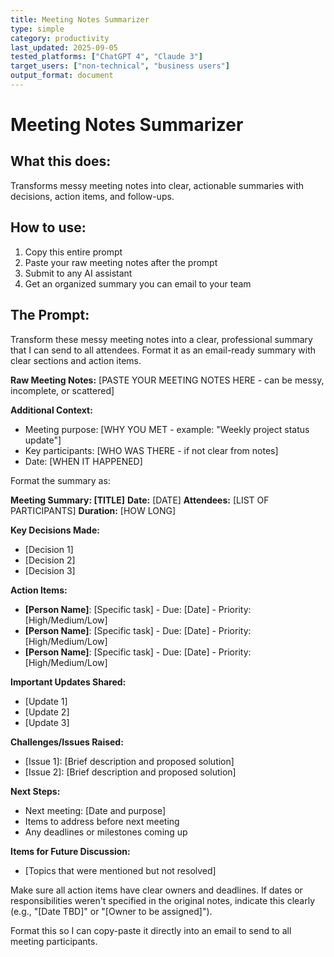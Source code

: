 ```yaml
---
title: Meeting Notes Summarizer
type: simple
category: productivity
last_updated: 2025-09-05
tested_platforms: ["ChatGPT 4", "Claude 3"]
target_users: ["non-technical", "business users"]
output_format: document
---
```


# Meeting Notes Summarizer

## What this does:

Transforms messy meeting notes into clear, actionable summaries with decisions, action items, and follow-ups.

## How to use:

1. Copy this entire prompt
2. Paste your raw meeting notes after the prompt
3. Submit to any AI assistant
4. Get an organized summary you can email to your team

## The Prompt:

Transform these messy meeting notes into a clear, professional summary that I can send to all attendees. Format it as an email-ready summary with clear sections and action items.

**Raw Meeting Notes:**
[PASTE YOUR MEETING NOTES HERE - can be messy, incomplete, or scattered]

**Additional Context:**

- Meeting purpose: [WHY YOU MET - example: "Weekly project status update"]
- Key participants: [WHO WAS THERE - if not clear from notes]
- Date: [WHEN IT HAPPENED]

Format the summary as:

**Meeting Summary: [TITLE]**
**Date:** [DATE]
**Attendees:** [LIST OF PARTICIPANTS]
**Duration:** [HOW LONG]

**Key Decisions Made:**

- [Decision 1]
- [Decision 2]
- [Decision 3]

**Action Items:**

- **[Person Name]**: [Specific task] - Due: [Date] - Priority: [High/Medium/Low]
- **[Person Name]**: [Specific task] - Due: [Date] - Priority: [High/Medium/Low]
- **[Person Name]**: [Specific task] - Due: [Date] - Priority: [High/Medium/Low]

**Important Updates Shared:**

- [Update 1]
- [Update 2]
- [Update 3]

**Challenges/Issues Raised:**

- [Issue 1]: [Brief description and proposed solution]
- [Issue 2]: [Brief description and proposed solution]

**Next Steps:**

- Next meeting: [Date and purpose]
- Items to address before next meeting
- Any deadlines or milestones coming up

**Items for Future Discussion:**

- [Topics that were mentioned but not resolved]

Make sure all action items have clear owners and deadlines. If dates or responsibilities weren't specified in the original notes, indicate this clearly (e.g., "[Date TBD]" or "[Owner to be assigned]").

Format this so I can copy-paste it directly into an email to send to all meeting participants.
